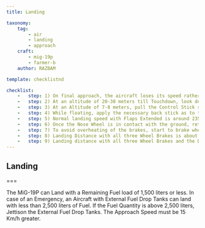 ```yaml
---
title: Landing

taxonomy:
    tag:
        - air
        - landing
        - approach
    craft: 
        - mig-19p
        - farmer-b
    author: RAZBAM

template: checklistnd

checklist:
    -   step: 1) On final approach, the aircraft loses its speed rather slowly and has a shallow Approach Angle. The Aircraft Nose at that Angle nearly intersects the Horizon.
    -   step: 2) At an altitude of 20-30 meters till Touchdown, look down to the ground, forward left at an angle of 15-20o, checking the Altimeter and Variometer periodically.
    -   step: 3) At an Altitude of 7-8 meters, pull the Control Stick slightly back and stop the descent around an Altitude of 1 meter. After this, close the Throttles to IDLE and proceed with levelling-off.
    -   step: 4) While floating, apply the necessary back stick as to touch the runway with two wheels (the Control Stick is pulled completely back normally).
    -   step: 5) Normal landing speed with Flaps Extended is around 235 km/h. If the Control Stick is not pulled back enough, the Landing Speed will be greater. Use of the Airbrakes during Landing does not generate any negative effect.
    -   step: 6) Once the Nose Wheel is in contact with the ground, retract the Flaps and release the Drag Chute by pressing the “Brake Parachute” button on the upper LH Panel.<br />WARNING The Drag Chute must be deployed below a speed of 290 km/h.
    -   step: 7) To avoid overheating of the brakes, start to brake when the speed decreases to 200 km/h.<br />If the pilot needs to stop the aircraft quick in case of an Emergency or short runway, the brakes could be pressed as soon as the Aircraft touches the ground. In this condition, braking is rather effective, but will require a Wheel/Tire Inspection by the Ground Crew after Landing.
    -   step: 8) Landing Distance with all three Wheel Brakes is about 890 meters.
    -   step: 9) Landing distance with all three Wheel Brakes and the Drag Chute is 610 meters.
---
```


## Landing

===

The MiG-19P can Land with a Remaining Fuel load of 1,500 liters or less. In case of an Emergency, an Aircraft with External Fuel Drop Tanks can land with less than 2,500 liters of Fuel. If the Fuel Quantity is above 2,500 liters, Jettison the External Fuel Drop Tanks. The Approach Speed must be 15 Km/h greater.
